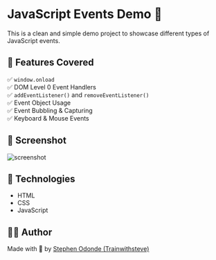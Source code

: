 # JavaScript Events Demo 🚀

This is a clean and simple demo project to showcase different types of JavaScript events.

## 📂 Features Covered

✅ `window.onload`  
✅ DOM Level 0 Event Handlers  
✅ `addEventListener()` and `removeEventListener()`  
✅ Event Object Usage  
✅ Event Bubbling & Capturing  
✅ Keyboard & Mouse Events  

## 📸 Screenshot
![screenshot](screenshot.png)

## 🧠 Technologies
- HTML
- CSS
- JavaScript 

## 🧑‍💻 Author
Made with 💙 by [Stephen Odonde (Trainwithsteve)](https://github.com/Sodlex4)
